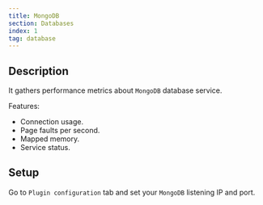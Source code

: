 ```yaml
---
title: MongoDB
section: Databases
index: 1
tag: database
---
```


## Description

It gathers performance metrics about `MongoDB` database service.

Features:

*   Connection usage.
*   Page faults per second.
*   Mapped memory.
*   Service status.

## Setup

Go to `Plugin configuration` tab and set your `MongoDB` listening IP and port.
